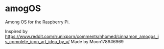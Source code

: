 # amogOS
Among OS for the Raspberry Pi.

Inspired by https://www.reddit.com/r/unixporn/comments/nhomed/cinnamon_amogos_is_complete_icon_art_idea_by_u/
Made by Moon1789#6969
